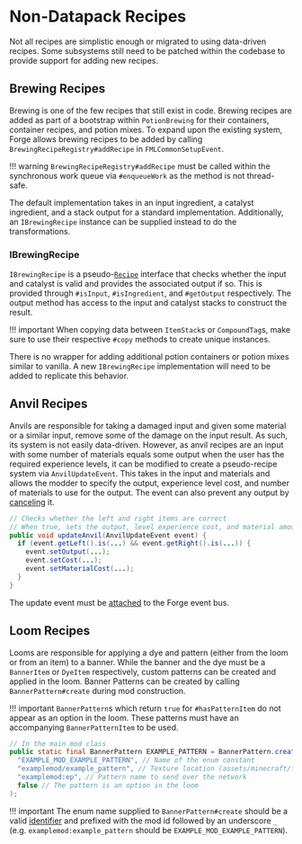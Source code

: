 Non-Datapack Recipes
====================

Not all recipes are simplistic enough or migrated to using data-driven recipes. Some subsystems still need to be patched within the codebase to provide support for adding new recipes.

Brewing Recipes
---------------

Brewing is one of the few recipes that still exist in code. Brewing recipes are added as part of a bootstrap within `PotionBrewing` for their containers, container recipes, and potion mixes. To expand upon the existing system, Forge allows brewing recipes to be added by calling `BrewingRecipeRegistry#addRecipe` in `FMLCommonSetupEvent`.

!!! warning
    `BrewingRecipeRegistry#addRecipe` must be called within the synchronous work queue via `#enqueueWork` as the method is not thread-safe.

The default implementation takes in an input ingredient, a catalyst ingredient, and a stack output for a standard implementation. Additionally, an `IBrewingRecipe` instance can be supplied instead to do the transformations.

### IBrewingRecipe

`IBrewingRecipe` is a pseudo-[`Recipe`][recipe] interface that checks whether the input and catalyst is valid and provides the associated output if so. This is provided through `#isInput`, `#isIngredient`, and `#getOutput` respectively. The output method has access to the input and catalyst stacks to construct the result.

!!! important
    When copying data between `ItemStack`s or `CompoundTag`s, make sure to use their respective `#copy` methods to create unique instances.

There is no wrapper for adding additional potion containers or potion mixes similar to vanilla. A new `IBrewingRecipe` implementation will need to be added to replicate this behavior.

Anvil Recipes
-------------

Anvils are responsible for taking a damaged input and given some material or a similar input, remove some of the damage on the input result. As such, its system is not easily data-driven. However, as anvil recipes are an input with some number of materials equals some output when the user has the required experience levels, it can be modified to create a pseudo-recipe system via `AnvilUpdateEvent`. This takes in the input and materials and allows the modder to specify the output, experience level cost, and number of materials to use for the output. The event can also prevent any output by [canceling][cancel] it.

```java
// Checks whether the left and right items are correct
// When true, sets the output, level experience cost, and material amount
public void updateAnvil(AnvilUpdateEvent event) {
  if (event.getLeft().is(...) && event.getRight().is(...)) {
    event.setOutput(...);
    event.setCost(...);
    event.setMaterialCost(...);
  }
}
```

The update event must be [attached] to the Forge event bus.

Loom Recipes
------------

Looms are responsible for applying a dye and pattern (either from the loom or from an item) to a banner. While the banner and the dye must be a `BannerItem` or `DyeItem` respectively, custom patterns can be created and applied in the loom. Banner Patterns can be created by calling `BannerPattern#create` during mod construction.

!!! important
    `BannerPattern`s which return `true` for `#hasPatternItem` do not appear as an option in the loom. These patterns must have an accompanying `BannerPatternItem` to be used.

```java
// In the main mod class
public static final BannerPattern EXAMPLE_PATTERN = BannerPattern.create(
  "EXAMPLE_MOD_EXAMPLE_PATTERN", // Name of the enum constant
  "examplemod/example_pattern", // Texture location (assets/minecraft/textures/entity/(banner|shield)/<texture_location>.png)
  "examplemod:ep", // Pattern name to send over the network
  false // The pattern is an option in the loom
);
```

!!! important
    The enum name supplied to `BannerPattern#create` should be a valid [identifier] and prefixed with the mod id followed by an underscore `_` (e.g. `examplemod:example_pattern` should be `EXAMPLE_MOD_EXAMPLE_PATTERN`).

[recipe]: ./custom.md#recipe
[cancel]: ../../../concepts/events.md#canceling
[attached]: ../../../concepts/events.md#creating-an-event-handler
[identifier]: https://docs.oracle.com/javase/specs/jls/se17/html/jls-3.html#jls-Identifier
